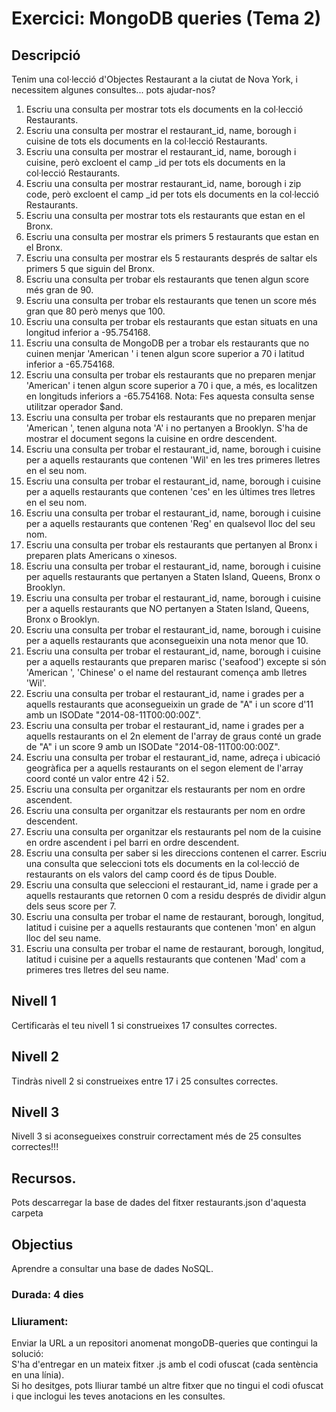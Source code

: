 # Exercici: MongoDB queries (Tema 2)
## Descripció
Tenim una col·lecció d'Objectes Restaurant a la ciutat de Nova York, i necessitem algunes consultes... pots ajudar-nos?
1. Escriu una consulta per mostrar tots els documents en la col·lecció Restaurants.
2. Escriu una consulta per mostrar el restaurant_id, name, borough i cuisine de tots els documents en la col·lecció Restaurants.
3. Escriu una consulta per mostrar el restaurant_id, name, borough i cuisine, però excloent el camp _id per tots els documents en la col·lecció Restaurants.
4. Escriu una consulta per mostrar restaurant_id, name, borough i zip code, però excloent el camp _id per tots els documents en la col·lecció Restaurants.
5. Escriu una consulta per mostrar tots els restaurants que estan en el Bronx.
6. Escriu una consulta per mostrar els primers 5 restaurants que estan en el Bronx.
7. Escriu una consulta per mostrar els 5 restaurants després de saltar els primers 5 que siguin del Bronx.
8. Escriu una consulta per trobar els restaurants que tenen algun score més gran de 90.
9. Escriu una consulta per trobar els restaurants que tenen un score més gran que 80 però menys que 100.
10. Escriu una consulta per trobar els restaurants que estan situats en una longitud inferior a -95.754168.
11. Escriu una consulta de MongoDB per a trobar els restaurants que no cuinen menjar 'American ' i tenen algun score superior a 70 i latitud inferior a -65.754168.
12. Escriu una consulta per trobar els restaurants que no preparen menjar 'American' i tenen algun score superior a 70 i que, a més, es localitzen en longituds inferiors a -65.754168. Nota: Fes aquesta consulta sense utilitzar operador $and.
13. Escriu una consulta per trobar els restaurants que no preparen menjar 'American ', tenen alguna nota 'A' i no pertanyen a Brooklyn. S'ha de mostrar el document segons la cuisine en ordre descendent.
14. Escriu una consulta per trobar el restaurant_id, name, borough i cuisine per a aquells restaurants que contenen 'Wil' en les tres primeres lletres en el seu nom.
15. Escriu una consulta per trobar el restaurant_id, name, borough i cuisine per a aquells restaurants que contenen 'ces' en les últimes tres lletres en el seu nom.
16. Escriu una consulta per trobar el restaurant_id, name, borough i cuisine per a aquells restaurants que contenen 'Reg' en qualsevol lloc del seu nom.
17. Escriu una consulta per trobar els restaurants que pertanyen al Bronx i preparen plats Americans o xinesos.
18. Escriu una consulta per trobar el restaurant_id, name, borough i cuisine per aquells restaurants que pertanyen a Staten Island, Queens, Bronx o Brooklyn.
19. Escriu una consulta per trobar el restaurant_id, name, borough i cuisine per a aquells restaurants que NO pertanyen a Staten Island, Queens, Bronx o Brooklyn.
20. Escriu una consulta per trobar el restaurant_id, name, borough i cuisine per a aquells restaurants que aconsegueixin una nota menor que 10.
21. Escriu una consulta per trobar el restaurant_id, name, borough i cuisine per a aquells restaurants que preparen marisc ('seafood') excepte si són 'American ', 'Chinese' o el name del restaurant comença amb lletres 'Wil'.
22. Escriu una consulta per trobar el restaurant_id, name i grades per a aquells restaurants que aconsegueixin un grade de "A" i un score d'11 amb un ISODate "2014-08-11T00:00:00Z".
23. Escriu una consulta per trobar el restaurant_id, name i grades per a aquells restaurants on el 2n element de l'array de graus conté un grade de "A" i un score 9 amb un ISODate "2014-08-11T00:00:00Z".
24. Escriu una consulta per trobar el restaurant_id, name, adreça i ubicació geogràfica per a aquells restaurants on el segon element de l'array coord conté un valor entre 42 i 52.
25. Escriu una consulta per organitzar els restaurants per nom en ordre ascendent.
25. Escriu una consulta per organitzar els restaurants per nom en ordre descendent.
27. Escriu una consulta per organitzar els restaurants pel nom de la cuisine en ordre ascendent i pel barri en ordre descendent.
28. Escriu una consulta per saber si les direccions contenen el carrer.
Escriu una consulta que seleccioni tots els documents en la col·lecció de restaurants on els valors del camp coord és de tipus Double.
29. Escriu una consulta que seleccioni el restaurant_id, name i grade per a aquells restaurants que retornen 0 com a residu després de dividir algun dels seus score per 7.
30. Escriu una consulta per trobar el name de restaurant, borough, longitud, latitud i cuisine per a aquells restaurants que contenen 'mon' en algun lloc del seu name.
31. Escriu una consulta per trobar el name de restaurant, borough, longitud, latitud i cuisine per a aquells restaurants que contenen 'Mad' com a primeres tres lletres del seu name.
## Nivell 1
Certificaràs el teu nivell 1 si construeixes 17 consultes correctes.
## Nivell 2
Tindràs nivell 2 si construeixes entre 17 i 25 consultes correctes.
## Nivell 3
Nivell 3 si aconsegueixes construir correctament més de 25 consultes correctes!!!
## Recursos.
Pots descarregar la base de dades del fitxer restaurants.json d'aquesta carpeta
## Objectius
Aprendre a consultar una base de dades NoSQL.
### Durada: 4 dies
### Lliurament:
Enviar la URL a un repositori anomenat mongoDB-queries que contingui la solució:   
S'ha d'entregar en un mateix fitxer .js amb el codi ofuscat (cada sentència en una línia).   
Si ho desitges, pots lliurar també un altre fitxer que no tingui el codi ofuscat i que inclogui les teves anotacions en les consultes.